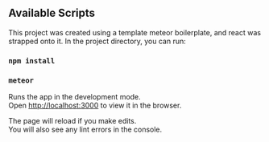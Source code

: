 ## Available Scripts
This project was created using a template meteor boilerplate, and react was strapped onto it.
In the project directory, you can run:

### `npm install`
### `meteor`

Runs the app in the development mode.<br>
Open [http://localhost:3000](http://localhost:3000) to view it in the browser.

The page will reload if you make edits.<br>
You will also see any lint errors in the console.
